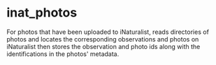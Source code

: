 # inat_photos
For photos that have been uploaded to iNaturalist, reads directories of photos and locates the corresponding observations and photos on iNaturalist then stores the observation and photo ids along with the identifications in the photos' metadata.
